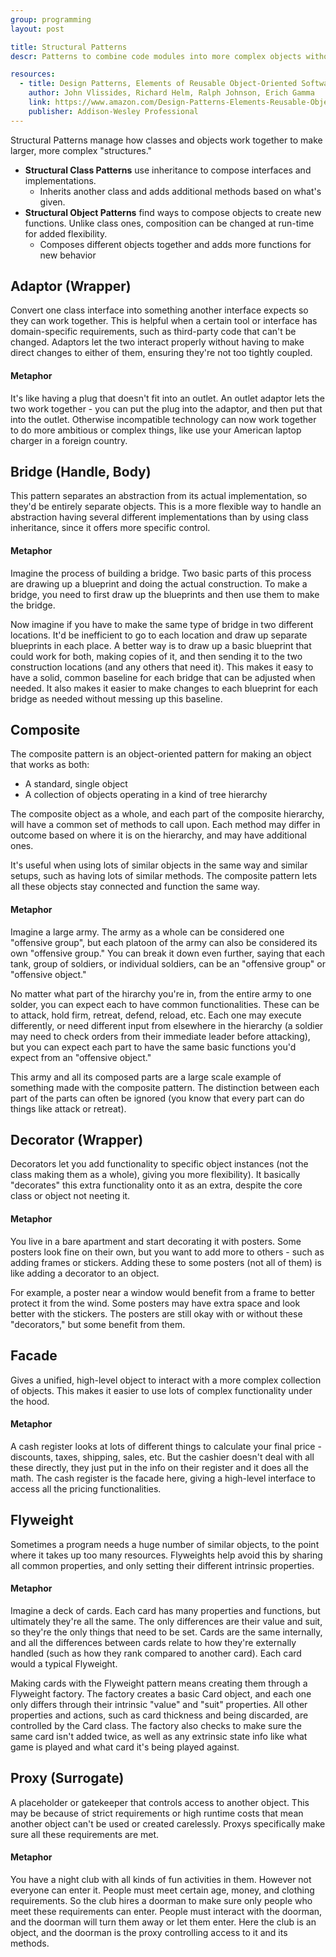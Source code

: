 ```yaml
---
group: programming
layout: post

title: Structural Patterns
descr: Patterns to combine code modules into more complex objects without falling apart after.

resources:
  - title: Design Patterns, Elements of Reusable Object-Oriented Software
    author: John Vlissides, Richard Helm, Ralph Johnson, Erich Gamma
    link: https://www.amazon.com/Design-Patterns-Elements-Reusable-Object-Oriented/dp/0201633612/ref=sr_1_2?s=books&ie=UTF8&qid=1535832017&sr=1-2&keywords=design+patterns+elements+of+reusable+object-oriented+software
    publisher: Addison-Wesley Professional
---
```


Structural Patterns manage how classes and objects work together to make larger, more complex "structures."

* **Structural Class Patterns** use inheritance to compose interfaces and implementations.
  * Inherits another class and adds additional methods based on what's given.
* **Structural Object Patterns** find ways to compose objects to create new functions. Unlike class ones, composition can be changed at run-time for added flexibility.
  * Composes different objects together and adds more functions for new behavior

## Adaptor (Wrapper)

Convert one class interface into something another interface expects so they can work together. This is helpful when a certain tool or interface has domain-specific requirements, such as third-party code that can't be changed. Adaptors let the two interact properly without having to make direct changes to either of them, ensuring they're not too tightly coupled.

#### Metaphor

It's like having a plug that doesn't fit into an outlet. An outlet adaptor lets the two work together - you can put the plug into the adaptor, and then put that into the outlet. Otherwise incompatible technology can now work together to do more ambitious or complex things, like use your American laptop charger in a foreign country.

## Bridge (Handle, Body)

This pattern separates an abstraction from its actual implementation, so they'd be entirely separate objects. This is a more flexible way to handle an abstraction having several different implementations than by using class inheritance, since it offers more specific control.

#### Metaphor

Imagine the process of building a bridge. Two basic parts of this process are drawing up a blueprint and doing the actual construction. To make a bridge, you need to first draw up the blueprints and then use them to make the bridge.

Now imagine if you have to make the same type of bridge in two different locations. It'd be inefficient to go to each location and draw up separate blueprints in each place. A better way is to draw up a basic blueprint that could work for both, making copies of it, and then sending it to the two construction locations (and any others that need it). This makes it easy to have a solid, common baseline for each bridge that can be adjusted when needed. It also makes it easier to make changes to each blueprint for each bridge as needed without messing up this baseline.

## Composite

The composite pattern is an object-oriented pattern for making an object that works as both:

* A standard, single object
* A collection of objects operating in a kind of tree hierarchy

The composite object as a whole, and each part of the composite hierarchy, will have a common set of methods to call upon. Each method may differ in outcome based on where it is on the hierarchy, and may have additional ones.

It's useful when using lots of similar objects in the same way and similar setups, such as having lots of similar methods. The composite pattern lets all these objects stay connected and function the same way.

#### Metaphor

Imagine a large army. The army as a whole can be considered one "offensive group", but each platoon of the army can also be considered its own "offensive group." You can break it down even further, saying that each tank, group of soldiers, or individual soldiers, can be an "offensive group" or "offensive object."

No matter what part of the hirarchy you're in, from the entire army to one solder, you can expect each to have common functionalities. These can be to attack, hold firm, retreat, defend, reload, etc. Each one may execute differently, or need different input from elsewhere in the hierarchy (a soldier may need to check orders from their immediate leader before attacking), but you can expect each part to have the same basic functions you'd expect from an "offensive object."

This army and all its composed parts are a large scale example of something made with the composite pattern. The distinction between each part of the parts can often be ignored (you know that every part can do things like attack or retreat).

## Decorator (Wrapper)

Decorators let you add functionality to specific object instances (not the class making them as a whole), giving you more flexibility). It basically "decorates" this extra functionality onto it as an extra, despite the core class or object not neeting it.

#### Metaphor

You live in a bare apartment and start decorating it with posters. Some posters look fine on their own, but you want to add more to others - such as adding frames or stickers. Adding these to some posters (not all of them) is like adding a decorator to an object.

For example, a poster near a window would benefit from a frame to better protect it from the wind. Some posters may have extra space and look better with the stickers. The posters are still okay with or without these "decorators," but some benefit from them.

## Facade

Gives a unified, high-level object to interact with a more complex collection of objects. This makes it easier to use lots of complex functionality under the hood.

#### Metaphor

A cash register looks at lots of different things to calculate your final price - discounts, taxes, shipping, sales, etc. But the cashier doesn't deal with all these directly, they just put in the info on their register and it does all the math. The cash register is the facade here, giving a high-level interface to access all the pricing functionalities.

## Flyweight

Sometimes a program needs a huge number of similar objects, to the point where it takes up too many resources. Flyweights help avoid this by sharing all common properties, and only setting their different intrinsic properties.

#### Metaphor

Imagine a deck of cards. Each card has many properties and functions, but ultimately they're all the same. The only differences are their value and suit, so they're the only things that need to be set. Cards are the same internally, and all the differences between cards relate to how they're externally handled (such as how they rank compared to another card). Each card would a typical Flyweight.

Making cards with the Flyweight pattern means creating them through a Flyweight factory. The factory creates a basic Card object, and each one only differs through their intrinsic "value" and "suit" properties. All other properties and actions, such as card thickness and being discarded, are controlled by the Card class. The factory also checks to make sure the same card isn't added twice, as well as any extrinsic state info like what game is played and what card it's being played against.

## Proxy (Surrogate)

A placeholder or gatekeeper that controls access to another object. This may be because of strict requirements or high runtime costs that mean another object can't be used or created carelessly. Proxys specifically make sure all these requirements are met.

#### Metaphor

You have a night club with all kinds of fun activities in them. However not everyone can enter it. People must meet certain age, money, and clothing requirements. So the club hires a doorman to make sure only people who meet these requirements can enter. People must interact with the doorman, and the doorman will turn them away or let them enter. Here the club is an object, and the doorman is the proxy controlling access to it and its methods.
